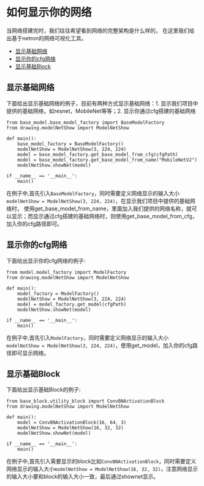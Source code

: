 # 如何显示你的网络
当网络搭建完时，我们往往希望看到网络的完整架构是什么样的，
在这里我们给出基于netron的网络可视化工具。

* [显示基础网络](#显示基础网络)
* [显示你的cfg网络](#显示你的cfg网络)
* [显示基础Block](#显示基础Block)

## 显示基础网络

下面给出显示基础网络的例子，目前有两种方式显示基础网络：1. 显示我们项目中提供的基础网络，如resnet，MobileNet等等；2. 显示你通过cfg搭建的基础网络
```
from base_model.base_model_factory import BaseModelFactory
from drawing.modelNetShow import ModelNetShow

def main():
    base_model_factory = BaseModelFactory()
    modelNetShow = ModelNetShow(3, 224, 224)
    model = base_model_factory.get_base_model_from_cfg(cfgPath)
    model = base_model_factory.get_base_model_from_name("MobileNetV2")
    modelNetShow.showNet(model)

if __name__ == '__main__':
    main()
```
在例子中,首先引入`BaseModelFactory`，同时需要定义网络显示的输入大小`modelNetShow = ModelNetShow(3, 224, 224)`，在显示我们项目中提供的基础网络时， 使用get_base_model_from_name，里面加入我们提供的网络名称，就可以显示；而显示通过cfg搭建的基础网络时，则使用get_base_model_from_cfg，加入你的cfg路径即可。

## 显示你的cfg网络
下面给出显示你的cfg网络的例子:
```
from model.model_factory import ModelFactory
from drawing.modelNetShow import ModelNetShow

def main():
    model_factory = ModelFactory()
    modelNetShow = ModelNetShow(3, 224, 224)
    model = model_factory.get_model(cfgPath)
    modelNetShow.showNet(model)

if __name__ == '__main__':
    main()
```
在例子中,首先引入`ModelFactory`，同时需要定义网络显示的输入大小`modelNetShow = ModelNetShow(3, 224, 224)`，使用get_model，加入你的cfg路径即可显示网络。

## 显示基础Block
下面给出显示基础Block的例子:
```
from base_block.utility_block import ConvBNActivationBlock
from drawing.modelNetShow import ModelNetShow

def main():
    model = ConvBNActivationBlock(16, 64, 3)
    modelNetShow = ModelNetShow(16, 32, 32)
    modelNetShow.showNet(model)

if __name__ == '__main__':
    main()
```
在例子中,首先引入需要显示的block比如`ConvBNActivationBlock`，同时需要定义网络显示的输入大小`modelNetShow = ModelNetShow(16, 32, 32)`，注意网络显示的输入大小要和block的输入大小一致，最后通过shownet显示。